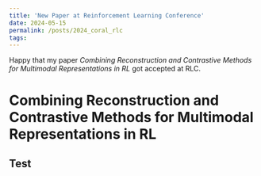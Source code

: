 ```yaml
---
title: 'New Paper at Reinforcement Learning Conference'
date: 2024-05-15
permalink: /posts/2024_coral_rlc
tags:
---
```


Happy that my paper *Combining Reconstruction and Contrastive Methods for Multimodal Representations in RL* got accepted at RLC.


Combining Reconstruction and Contrastive Methods for Multimodal Representations in RL
======
Test
------